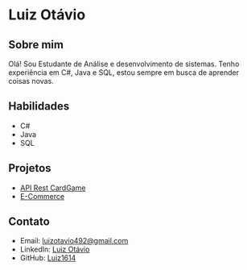 # Luiz Otávio

## Sobre mim
Olá! Sou Estudante de Análise e desenvolvimento de sistemas. Tenho experiência em C#, Java e SQL, estou sempre em busca de aprender coisas novas.

## Habilidades
- C#
- Java
- SQL

## Projetos
- [API Rest CardGame](https://github.com/Luiz1614/CardGame)
- [E-Commerce](https://github.com/Luiz1614/E-Commerce)

## Contato
- Email: luizotavio492@gmail.com
- LinkedIn: [Luiz Otávio](https://www.linkedin.com/in/luizotavioleitaosilva/)
- GitHub: [Luiz1614](https://github.com/Luiz1614)